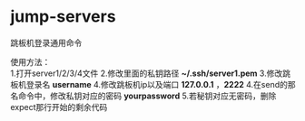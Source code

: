 # jump-servers
跳板机登录通用命令

使用方法：       
1.打开server1/2/3/4文件
2.修改里面的私钥路径 **~/.ssh/server1.pem** 
3.修改跳板机登录名 **username**
4.修改跳板机ip以及端口 **127.0.0.1** ，**2222**
4.在send的那名命令中，修改私钥对应的密码 **yourpassword**
5.若秘钥对应无密码，删除expect那行开始的剩余代码

